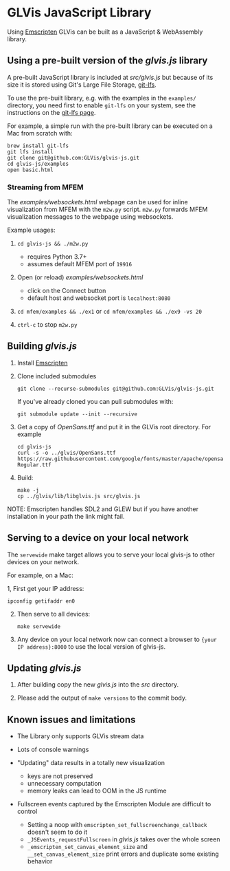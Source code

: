 # GLVis JavaScript Library

Using [Emscripten](https://emscripten.org/index.html) GLVis can be built as a JavaScript & WebAssembly library.


## Using a pre-built version of the _glvis.js_ library

A pre-built JavaScript library is included at _src/glvis.js_ but because of its size it
is stored using Git's Large File Storage, [git-lfs](https://git-lfs.github.com/).

To use the pre-built library, e.g. with the examples in the `examples/` directory, you need
first to enable `git-lfs` on your system, see the instructions on the [git-lfs page](https://git-lfs.github.com/).

For example, a simple run with the pre-built library can be executed on a Mac from scratch with:

```
brew install git-lfs
git lfs install
git clone git@github.com:GLVis/glvis-js.git
cd glvis-js/examples
open basic.html
```

### Streaming from MFEM

The _examples/websockets.html_ webpage can be used for inline visualization from MFEM with the
`m2w.py` script. `m2w.py` forwards MFEM visualization messages to the webpage using websockets.

Example usages:

1. `cd glvis-js && ./m2w.py`

   - requires Python 3.7+
   - assumes default MFEM port of `19916`

2. Open (or reload) _examples/websockets.html_

   - click on the Connect button
   - default host and websocket port is `localhost:8080`

3. `cd mfem/examples && ./ex1` or `cd mfem/examples && ./ex9 -vs 20`

4. `ctrl-c` to stop `m2w.py`


## Building _glvis.js_

1. Install [Emscripten](https://emscripten.org/docs/getting_started/downloads.html)

2. Clone included submodules

    ```
    git clone --recurse-submodules git@github.com:GLVis/glvis-js.git
    ```

   If you've already cloned you can pull submodules with:

   ```
   git submodule update --init --recursive
   ```

3. Get a copy of _OpenSans.ttf_ and put it in the GLVis root directory. For example

   ```
   cd glvis-js
   curl -s -o ../glvis/OpenSans.ttf https://raw.githubusercontent.com/google/fonts/master/apache/opensans/OpenSans-Regular.ttf
   ```

4. Build:

   ```
   make -j
   cp ../glvis/lib/libglvis.js src/glvis.js
   ```

NOTE: Emscripten handles SDL2 and GLEW but if you have another installation in your path the link
might fail.


## Serving to a device on your local network

The `servewide` make target allows you to serve your local glvis-js to other devices on your
network.

For example, on a Mac:

1, First get your IP address:

   ```shell
   ipconfig getifaddr en0
   ```

2. Then serve to all devices:

   ```shell
   make servewide
   ```

3. Any device on your local network now can connect a browser to `{your IP address}:8000` to use
   the local version of glvis-js.


## Updating _glvis.js_

1. After building copy the new _glvis.js_ into the _src_ directory.

2. Please add the output of `make versions` to the commit body.


## Known issues and limitations

- The Library only supports GLVis stream data

- Lots of console warnings

- "Updating" data results in a totally new visualization

  - keys are not preserved
  - unnecessary computation
  - memory leaks can lead to OOM in the JS runtime

- Fullscreen events captured by the Emscripten Module are difficult to control

  - Setting a noop with `emscripten_set_fullscreenchange_callback` doesn't seem to do it
  - `_JSEvents_requestFullscreen` in _glvis.js_ takes over the whole screen
  - `_emscripten_set_canvas_element_size` and `__set_canvas_element_size` print errors and duplicate
    some existing behavior
